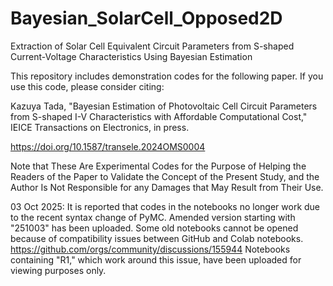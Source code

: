 # Bayesian_SolarCell_Opposed2D
Extraction of Solar Cell Equivalent Circuit Parameters from S-shaped Current-Voltage Characteristics Using Bayesian Estimation

This repository includes demonstration codes for the following paper. If you use this code, please consider citing:

Kazuya Tada, "Bayesian Estimation of Photovoltaic Cell Circuit Parameters from S-shaped I-V Characteristics with Affordable Computational Cost," IEICE Transactions on Electronics, in press.

https://doi.org/10.1587/transele.2024OMS0004

Note that These Are Experimental Codes for the Purpose of Helping the Readers of the Paper to Validate the Concept of the Present Study, and the Author Is Not Responsible for any Damages that May Result from Their Use.

03 Oct 2025:
It is reported that codes in the notebooks no longer work due to the recent syntax change of PyMC.
Amended version starting with "251003" has been uploaded.
Some old notebooks cannot be opened because of compatibility issues between GitHub and Colab notebooks.
https://github.com/orgs/community/discussions/155944
Notebooks containing "R1," which work around this issue, have been uploaded for viewing purposes only.
